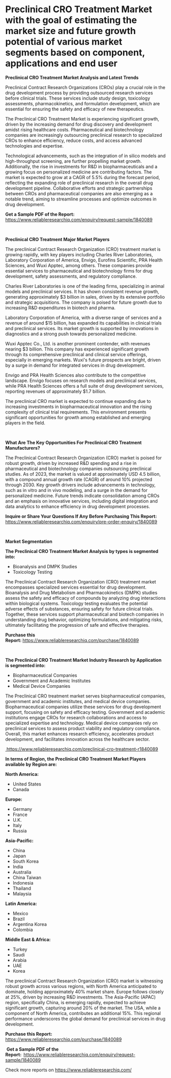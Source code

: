 <p><h1>Preclinical CRO Treatment Market with the goal of estimating the market size and future growth potential of various market segments based on component, applications and end user</h1></p><p><strong>Preclinical CRO Treatment Market Analysis and Latest Trends</strong></p>
<p><p>Preclinical Contract Research Organizations (CROs) play a crucial role in the drug development process by providing outsourced research services before clinical trials. These services include study design, toxicology assessments, pharmacokinetics, and formulation development, which are essential for ensuring the safety and efficacy of new therapeutics.</p><p>The Preclinical CRO Treatment Market is experiencing significant growth, driven by the increasing demand for drug discovery and development amidst rising healthcare costs. Pharmaceutical and biotechnology companies are increasingly outsourcing preclinical research to specialized CROs to enhance efficiency, reduce costs, and access advanced technologies and expertise.</p><p>Technological advancements, such as the integration of in silico models and high-throughput screening, are further propelling market growth. Additionally, the rise in investments for R&D in biopharmaceuticals and a growing focus on personalized medicine are contributing factors. The market is expected to grow at a CAGR of 5.5% during the forecast period, reflecting the expanding role of preclinical research in the overall drug development pipeline. Collaborative efforts and strategic partnerships between CROs and pharmaceutical companies are also emerging as a notable trend, aiming to streamline processes and optimize outcomes in drug development.</p></p>
<p><strong>Get a Sample PDF of the Report:&nbsp;</strong> <a href="https://www.reliableresearchiq.com/enquiry/request-sample/1840089?utm_campaign=3085&utm_medium=2&utm_source=Github&utm_content=ia&utm_term=09032025&utm_id=preclinical-cro-treatment">https://www.reliableresearchiq.com/enquiry/request-sample/1840089</a></p>
<p>&nbsp;</p>
<p><strong>Preclinical CRO Treatment Major Market Players</strong></p>
<p><p>The preclinical Contract Research Organization (CRO) treatment market is growing rapidly, with key players including Charles River Laboratories, Laboratory Corporation of America, Envigo, Eurofins Scientific, PRA Health Sciences, and Wuxi Apptec, among others. These companies provide essential services to pharmaceutical and biotechnology firms for drug development, safety assessments, and regulatory compliance.</p><p>Charles River Laboratories is one of the leading firms, specializing in animal models and preclinical services. It has shown consistent revenue growth, generating approximately $3 billion in sales, driven by its extensive portfolio and strategic acquisitions. The company is poised for future growth due to increasing R&D expenditures in biotech and pharma.</p><p>Laboratory Corporation of America, with a diverse range of services and a revenue of around $15 billion, has expanded its capabilities in clinical trials and preclinical services. Its market growth is supported by innovations in diagnostics and a strong push towards personalized medicine.</p><p>Wuxi Apptec Co., Ltd. is another prominent contender, with revenues nearing $3 billion. This company has experienced significant growth through its comprehensive preclinical and clinical service offerings, especially in emerging markets. Wuxi's future prospects are bright, driven by a surge in demand for integrated services in drug development.</p><p>Envigo and PRA Health Sciences also contribute to the competitive landscape. Envigo focuses on research models and preclinical services, while PRA Health Sciences offers a full suite of drug development services, reporting revenues of approximately $1.7 billion. </p><p>The preclinical CRO market is expected to continue expanding due to increasing investments in biopharmaceutical innovation and the rising complexity of clinical trial requirements. This environment presents significant opportunities for growth among established and emerging players in the field.</p></p>
<p>&nbsp;</p>
<p><strong>What Are The Key Opportunities For Preclinical CRO Treatment Manufacturers?</strong></p>
<p><p>The Preclinical Contract Research Organization (CRO) market is poised for robust growth, driven by increased R&D spending and a rise in pharmaceutical and biotechnology companies outsourcing preclinical studies. As of 2023, the market is valued at approximately USD 4.5 billion, with a compound annual growth rate (CAGR) of around 10% projected through 2030. Key growth drivers include advancements in technology, such as in vitro and in vivo modeling, and a surge in the demand for personalized medicine. Future trends indicate consolidation among CROs and an emphasis on innovative services, including digital integration and data analytics to enhance efficiency in drug development processes.</p></p>
<p><strong>Inquire or Share Your Questions If Any Before Purchasing This Report:</strong> <a href="https://www.reliableresearchiq.com/enquiry/pre-order-enquiry/1840089?utm_campaign=3085&utm_medium=2&utm_source=Github&utm_content=ia&utm_term=09032025&utm_id=preclinical-cro-treatment">https://www.reliableresearchiq.com/enquiry/pre-order-enquiry/1840089</a></p>
<p>&nbsp;</p>
<p><strong>Market Segmentation</strong></p>
<p><strong>The Preclinical CRO Treatment Market Analysis by types is segmented into:</strong></p>
<p><ul><li>Bioanalysis and DMPK Studies</li><li>Toxicology Testing</li></ul></p>
<p><p>The Preclinical Contract Research Organization (CRO) treatment market encompasses specialized services essential for drug development. Bioanalysis and Drug Metabolism and Pharmacokinetics (DMPK) studies assess the safety and efficacy of compounds by analyzing drug interactions within biological systems. Toxicology testing evaluates the potential adverse effects of substances, ensuring safety for future clinical trials. Together, these services support pharmaceutical and biotech companies in understanding drug behavior, optimizing formulations, and mitigating risks, ultimately facilitating the progression of safe and effective therapies.</p></p>
<p><strong>Purchase this Report:&nbsp;</strong><a href="https://www.reliableresearchiq.com/purchase/1840089?utm_campaign=3085&utm_medium=2&utm_source=Github&utm_content=ia&utm_term=09032025&utm_id=preclinical-cro-treatment">https://www.reliableresearchiq.com/purchase/1840089</a></p>
<p>&nbsp;</p>
<p><strong>The Preclinical CRO Treatment Market Industry Research by Application is segmented into:</strong></p>
<p><ul><li>Biopharmaceutical Companies</li><li>Government and Academic Institutes</li><li>Medical Device Companies</li></ul></p>
<p><p>The Preclinical CRO treatment market serves biopharmaceutical companies, government and academic institutes, and medical device companies. Biopharmaceutical companies utilize these services for drug development support, focusing on safety and efficacy testing. Government and academic institutions engage CROs for research collaborations and access to specialized expertise and technology. Medical device companies rely on preclinical services to assess product viability and regulatory compliance. Overall, this market enhances research efficiency, accelerates product development, and facilitates innovation across the healthcare sector.</p></p>
<p><a href="https://www.reliableresearchiq.com/preclinical-cro-treatment-r1840089?utm_campaign=3085&utm_medium=2&utm_source=Github&utm_content=ia&utm_term=09032025&utm_id=preclinical-cro-treatment">&nbsp;https://www.reliableresearchiq.com/preclinical-cro-treatment-r1840089</a></p>
<p><strong>In terms of Region, the Preclinical CRO Treatment Market Players available by Region are:</strong></p>
<p>
    <p> <strong> North America: </strong>
        <ul>
            <li>United States</li>
            <li>Canada</li>
        </ul>
        </p> 
    <p> <strong> Europe: </strong>
        <ul>
            <li>Germany</li>
            <li>France</li>
            <li>U.K.</li>
            <li>Italy</li>
            <li>Russia</li>
        </ul>
        </p> 
    <p> <strong> Asia-Pacific: </strong>
        <ul>
            <li>China</li>
            <li>Japan</li>
            <li>South Korea</li>
            <li>India</li>
            <li>Australia</li>
            <li>China Taiwan</li>
            <li>Indonesia</li>
            <li>Thailand</li>
            <li>Malaysia</li>
        </ul>
        </p> 
    <p> <strong> Latin America: </strong>
        <ul>
            <li>Mexico</li>
            <li>Brazil</li>
            <li>Argentina Korea</li>
            <li>Colombia</li>
        </ul>
        </p> 
    <p> <strong> Middle East & Africa: </strong>
        <ul>
            <li>Turkey</li>
            <li>Saudi</li>
            <li>Arabia</li>
            <li>UAE</li>
            <li>Korea</li>
        </ul>
    </p>
    </p>
<p><p>The preclinical Contract Research Organization (CRO) market is witnessing robust growth across various regions, with North America anticipated to dominate, holding approximately 40% market share. Europe follows closely at 25%, driven by increasing R&D investments. The Asia-Pacific (APAC) region, specifically China, is emerging rapidly, expected to achieve significant growth, capturing around 20% of the market. The USA, while a component of North America, contributes an additional 15%. This regional performance underscores the global demand for preclinical services in drug development.</p></p>
<p><strong>Purchase this Report: </strong><a href="https://www.reliableresearchiq.com/purchase/1840089?utm_campaign=3085&utm_medium=2&utm_source=Github&utm_content=ia&utm_term=09032025&utm_id=preclinical-cro-treatment">https://www.reliableresearchiq.com/purchase/1840089</a></p>
<p>&nbsp;<strong>Get a Sample PDF of the Report:&nbsp;&nbsp;</strong><a href="https://www.reliableresearchiq.com/enquiry/request-sample/1840089?utm_campaign=3085&utm_medium=2&utm_source=Github&utm_content=ia&utm_term=09032025&utm_id=preclinical-cro-treatment">https://www.reliableresearchiq.com/enquiry/request-sample/1840089</a></p>
<p><strong></strong></p>
<p>Check more reports on <a href="https://www.reliableresearchiq.com/?utm_campaign=3085&utm_medium=2&utm_source=Github&utm_content=ia&utm_term=09032025&utm_id=preclinical-cro-treatment">https://www.reliableresearchiq.com/</a></p>